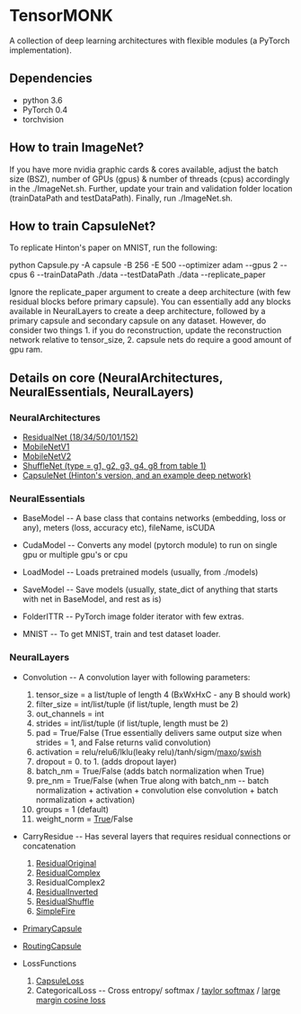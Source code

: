 # TensorMONK

A collection of deep learning architectures with flexible modules (a PyTorch implementation).

## Dependencies
* python 3.6
* PyTorch 0.4
* torchvision

## How to train ImageNet?

If you have more nvidia graphic cards & cores available, adjust the batch size (BSZ), number of GPUs (gpus) & number of threads (cpus) accordingly in the ./ImageNet.sh.
Further, update your train and validation folder location (trainDataPath and testDataPath). Finally, run ./ImageNet.sh.

## How to train CapsuleNet?

To replicate Hinton's paper on MNIST, run the following:

python Capsule.py -A capsule -B 256 -E 500 --optimizer adam --gpus 2 --cpus 6 --trainDataPath ./data --testDataPath ./data --replicate_paper

Ignore the replicate_paper argument to create a deep architecture (with few residual blocks before primary capsule). You can essentially add any blocks available in NeuralLayers to create a deep architecture, followed by a primary capsule and secondary capsule on any dataset. However, do consider two things 1. if you do reconstruction, update the reconstruction network relative to tensor_size, 2. capsule nets do require a good amount of gpu ram.

## Details on core (NeuralArchitectures, NeuralEssentials, NeuralLayers)

### NeuralArchitectures
* [ResidualNet (18/34/50/101/152)](https://arxiv.org/pdf/1512.03385.pdf)
* [MobileNetV1](https://arxiv.org/pdf/1704.04861.pdf)
* [MobileNetV2](https://arxiv.org/pdf/1801.04381.pdf)
* [ShuffleNet (type = g1, g2, g3, g4, g8 from table 1)](https://arxiv.org/pdf/1707.01083.pdf)
* [CapsuleNet (Hinton's version, and an example deep network)](https://arxiv.org/pdf/1710.09829.pdf)

### NeuralEssentials
* BaseModel -- A base class that contains networks (embedding, loss or any), meters (loss, accuracy etc), fileName, isCUDA
* CudaModel -- Converts any model (pytorch module) to run on single gpu or multiple gpu's or cpu
* LoadModel -- Loads pretrained models (usually, from ./models)
* SaveModel -- Save models (usually, state_dict of anything that starts with net in BaseModel, and rest as is)

* FolderITTR -- PyTorch image folder iterator with few extras.
* MNIST -- To get MNIST, train and test dataset loader.

### NeuralLayers

* Convolution -- A convolution layer with following parameters:

  1. tensor_size = a list/tuple of length 4 (BxWxHxC - any B should work)
  2. filter_size = int/list/tuple (if list/tuple, length must be 2)
  3. out_channels = int
  4. strides = int/list/tuple (if list/tuple, length must be 2)
  5. pad = True/False (True essentially delivers same output size when strides = 1, and False returns valid convolution)
  6. activation = relu/relu6/lklu(leaky relu)/tanh/sigm/[maxo](https://arxiv.org/pdf/1302.4389.pdf)/[swish](https://arxiv.org/pdf/1710.05941v1.pdf)
  7. dropout = 0. to 1. (adds dropout layer)
  8. batch_nm = True/False (adds batch normalization when True)
  9. pre_nm = True/False (when True along with batch_nm -- batch normalization + activation + convolution else convolution + batch normalization + activation)
  10. groups = 1 (default)
  11. weight_norm = [True](https://arxiv.org/pdf/1602.07868.pdf)/False

* CarryResidue -- Has several layers that requires residual connections or concatenation

  1. [ResidualOriginal](https://arxiv.org/pdf/1512.03385.pdf)
  2. [ResidualComplex](https://arxiv.org/pdf/1512.03385.pdf)
  3. ResidualComplex2
  4. [ResidualInverted](https://arxiv.org/pdf/1801.04381.pdf)
  5. [ResidualShuffle](https://arxiv.org/pdf/1707.01083.pdf)
  6. [SimpleFire](https://arxiv.org/pdf/1602.07360.pdf)

* [PrimaryCapsule](https://arxiv.org/pdf/1710.09829.pdf)
* [RoutingCapsule](https://arxiv.org/pdf/1710.09829.pdf)
* LossFunctions
  1. [CapsuleLoss](https://arxiv.org/pdf/1710.09829.pdf)
  2. CategoricalLoss -- Cross entropy/ softmax / [taylor softmax](https://arxiv.org/pdf/1511.05042.pdf) / [large margin cosine loss](https://arxiv.org/pdf/1801.09414.pdf)
